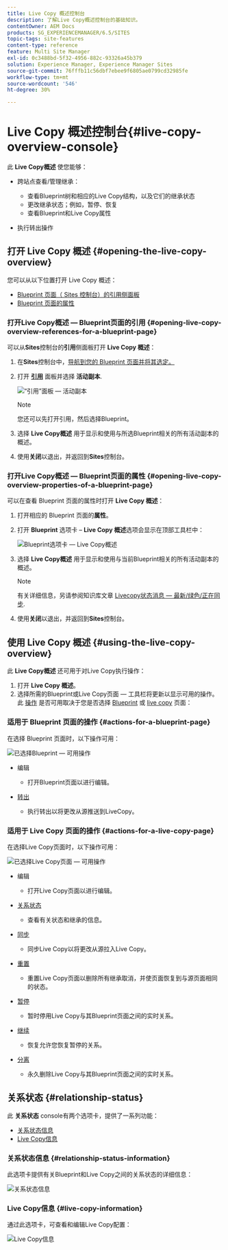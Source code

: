```yaml
---
title: Live Copy 概述控制台
description: 了解Live Copy概述控制台的基础知识。
contentOwner: AEM Docs
products: SG_EXPERIENCEMANAGER/6.5/SITES
topic-tags: site-features
content-type: reference
feature: Multi Site Manager
exl-id: 0c3488bd-5f32-4956-882c-93326a45b379
solution: Experience Manager, Experience Manager Sites
source-git-commit: 76fffb11c56dbf7ebee9f6805ae0799cd32985fe
workflow-type: tm+mt
source-wordcount: '546'
ht-degree: 30%

---
```


# Live Copy 概述控制台{#live-copy-overview-console}

此 **Live Copy概述** 使您能够：

* 跨站点查看/管理继承：

   * 查看Blueprint树和相应的Live Copy结构，以及它们的继承状态
   * 更改继承状态；例如，暂停、恢复
   * 查看Blueprint和Live Copy属性

* 执行转出操作

## 打开 Live Copy 概述 {#opening-the-live-copy-overview}

您可以从以下位置打开 Live Copy 概述：

* [Blueprint 页面（ Sites 控制台）的引用侧面板](#opening-live-copy-overview-references-for-a-blueprint-page)
* [Blueprint 页面的属性](#opening-live-copy-overview-properties-of-a-blueprint-page)

### 打开Live Copy概述 — Blueprint页面的引用 {#opening-live-copy-overview-references-for-a-blueprint-page}

可以从&#x200B;**Sites**&#x200B;控制台的&#x200B;**引用**&#x200B;侧面板打开 **Live Copy 概述**：

1. 在&#x200B;**Sites**&#x200B;控制台中，[导航到您的 Blueprint 页面并将其选定。](/help/sites-authoring/basic-handling.md#viewing-and-selecting-resources)
1. 打开 **[引用](/help/sites-authoring/basic-handling.md#references)** 面板并选择 **活动副本**.

   ![“引用”面板 — 活动副本](assets/chlimage_1-359.png)

   >[!NOTE]
   >
   >您还可以先打开引用，然后选择Blueprint。

1. 选择 **Live Copy概述** 用于显示和使用与所选Blueprint相关的所有活动副本的概述。
1. 使用&#x200B;**关闭**&#x200B;以退出，并返回到&#x200B;**Sites**&#x200B;控制台。

### 打开Live Copy概述 — Blueprint页面的属性 {#opening-live-copy-overview-properties-of-a-blueprint-page}

可以在查看 Blueprint 页面的属性时打开 **Live Copy 概述**：

1. 打开相应的 Blueprint 页面的&#x200B;**属性**。
1. 打开 **Blueprint** 选项卡 – **Live Copy 概述**&#x200B;选项会显示在顶部工具栏中：

   ![Blueprint选项卡 — Live Copy概述](assets/chlimage_1-360.png)

1. 选择 **Live Copy概述** 用于显示和使用与当前Blueprint相关的所有活动副本的概述。

   >[!NOTE]
   >
   >有关详细信息，另请参阅知识库文章 [Livecopy状态消息 — 最新/绿色/正在同步](https://helpx.adobe.com/experience-manager/kb/livecopy-status-message---up-to-date-green-in-sync.html).

1. 使用&#x200B;**关闭**&#x200B;以退出，并返回到&#x200B;**Sites**&#x200B;控制台。

## 使用 Live Copy 概述 {#using-the-live-copy-overview}

此 **Live Copy概述** 还可用于对Live Copy执行操作：

1. 打开 **Live Copy 概述**。
1. 选择所需的Blueprint或Live Copy页面 — 工具栏将更新以显示可用的操作。 此 [操作](/help/sites-administering/msm.md#terms-used) 是否可用取决于您是否选择 [Blueprint](#actions-for-a-blueprint-page) 或 [live copy](#actions-for-a-live-copy-page) 页面：

### 适用于 Blueprint 页面的操作 {#actions-for-a-blueprint-page}

在选择 Blueprint 页面时，以下操作可用：

![已选择Blueprint — 可用操作](assets/chlimage_1-361.png)

* 编辑

   * 打开Blueprint页面以进行编辑。

* [转出](/help/sites-administering/msm.md#rollout-and-synchronize)

   * 执行转出以将更改从源推送到LiveCopy。

### 适用于 Live Copy 页面的操作 {#actions-for-a-live-copy-page}

在选择Live Copy页面时，以下操作可用：

![已选择Live Copy页面 — 可用操作](assets/chlimage_1-362.png)

* 编辑

   * 打开Live Copy页面以进行编辑。

* [关系状态](#relationship-status)

   * 查看有关状态和继承的信息。

* [同步](/help/sites-administering/msm.md#rollout-and-synchronize)

   * 同步Live Copy以将更改从源拉入Live Copy。

* [重置](/help/sites-administering/msm-livecopy.md#resetting-a-live-copy-page)

   * 重置Live Copy页面以删除所有继承取消，并使页面恢复到与源页面相同的状态。

* [暂停](/help/sites-administering/msm.md#suspending-and-cancelling-inheritance-and-synchronization)

   * 暂时停用Live Copy与其Blueprint页面之间的实时关系。

* [继续](/help/sites-administering/msm-livecopy.md#resuming-inheritance-for-a-page)

   * 恢复允许您恢复暂停的关系。

* [分离](/help/sites-administering/msm.md#detaching-a-live-copy)

   * 永久删除Live Copy与其Blueprint页面之间的实时关系。

## 关系状态 {#relationship-status}

此 **关系状态** console有两个选项卡，提供了一系列功能：

* [关系状态信息](#relationship-status-information)
* [Live Copy信息](#live-copy-information)

### 关系状态信息 {#relationship-status-information}

此选项卡提供有关Blueprint和Live Copy之间的关系状态的详细信息：

![关系状态信息](assets/chlimage_1-363.png)

### Live Copy信息 {#live-copy-information}

通过此选项卡，可查看和编辑Live Copy配置：

![Live Copy信息](assets/chlimage_1-364.png)
